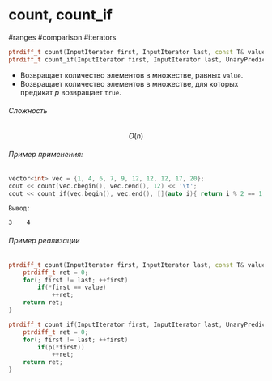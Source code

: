 # count, count_if
#ranges #comparison #iterators

```cpp
ptrdiff_t count(InputIterator first, InputIterator last, const T& value)
ptrdiff_t count_if(InputIterator first, InputIterator last, UnaryPredicate p)
```
- Возвращает количество элементов в множестве, равных `value`.
- Возвращает количество элементов в множестве, для которых предикат $p$ возвращает `true`.
###### Сложность 
$$O(n)$$
###### Пример применения:
```cpp
vector<int> vec = {1, 4, 6, 7, 9, 12, 12, 12, 17, 20};
cout << count(vec.cbegin(), vec.cend(), 12) << '\t';
cout << count_if(vec.begin(), vec.end(), [](auto i){ return i % 2 == 1; });
```
`Вывод:`
```bash
3    4
```
###### Пример реализации
```cpp
ptrdiff_t count(InputIterator first, InputIterator last, const T& value) {
	ptrdiff_t ret = 0;
    for(; first != last; ++first)
        if(*first == value)
            ++ret;
    return ret;
}

ptrdiff_t count_if(InputIterator first, InputIterator last, UnaryPredicate p) {
	ptrdiff_t ret = 0;
    for(; first != last; ++first)
        if(p(*first))
		    ++ret;
    return ret;
}
```
